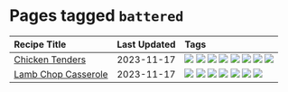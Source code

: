 # Pages tagged `battered`

|Recipe Title|Last Updated|Tags
|:---|:---|:---|
|[Chicken Tenders](../recipes/chickentenders.md)|2023-11-17|[![](https://img.shields.io/badge/tag-airfryer-e4f90)](../tags/airfryer.md) [![](https://img.shields.io/badge/tag-amazing-c6d429)](../tags/amazing.md) [![](https://img.shields.io/badge/tag-battered-517a72)](../tags/battered.md) [![](https://img.shields.io/badge/tag-chicken-13fda6)](../tags/chicken.md) [![](https://img.shields.io/badge/tag-crumbed-9fef19)](../tags/crumbed.md) [![](https://img.shields.io/badge/tag-messy-d4602a)](../tags/messy.md) [![](https://img.shields.io/badge/tag-mine-427cd)](../tags/mine.md) [![](https://img.shields.io/badge/tag-sides-b7439e)](../tags/sides.md)|
|[Lamb Chop Casserole](../recipes/lambchopcasserole.md)|2023-11-17|[![](https://img.shields.io/badge/tag-aussie-062ab)](../tags/aussie.md) [![](https://img.shields.io/badge/tag-baked-f1d19f)](../tags/baked.md) [![](https://img.shields.io/badge/tag-battered-517a72)](../tags/battered.md) [![](https://img.shields.io/badge/tag-casserole-e5c1d4)](../tags/casserole.md) [![](https://img.shields.io/badge/tag-family-10cdd6)](../tags/family.md) [![](https://img.shields.io/badge/tag-fried-1754e4)](../tags/fried.md) [![](https://img.shields.io/badge/tag-lamb-208450)](../tags/lamb.md)|